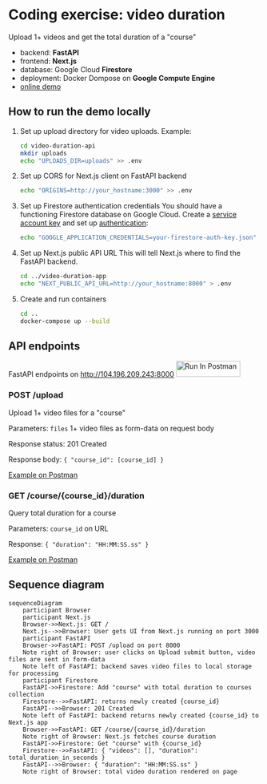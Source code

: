 # Coding exercise: video duration
Upload 1+ videos and get the total duration of a "course"
- backend: **FastAPI**
- frontend: **Next.js**
- database: Google Cloud **Firestore**
- deployment: Docker Dompose on **Google Compute Engine**
- [online demo](http://104.196.209.243:3000/)

## How to run the demo locally
1. Set up upload directory for video uploads. Example:
   ```bash
   cd video-duration-api
   mkdir uploads
   echo "UPLOADS_DIR=uploads" >> .env
   ```
2. Set up CORS for Next.js client on FastAPI backend
   ```bash
   echo "ORIGINS=http://your_hostname:3000" >> .env
   ```
3. Set up Firestore authentication credentials
   You should have a functioning Firestore database on Google Cloud. Create a [service account key](https://cloud.google.com/iam/docs/keys-create-delete#iam-service-account-keys-create-console) and set up [authentication](https://cloud.google.com/firestore/docs/create-database-server-client-library#set_up_authentication):
   ```bash
   echo "GOOGLE_APPLICATION_CREDENTIALS=your-firestore-auth-key.json" >> .env
   ```
4. Set up Next.js public API URL
   This will tell Next.js where to find the FastAPI backend.
   ```bash
   cd ../video-duration-app
   echo "NEXT_PUBLIC_API_URL=http://your_hostname:8000" > .env
   ```
5. Create and run containers
   ```bash
   cd ..
   docker-compose up --build
   ```

## API endpoints
FastAPI endpoints on http://104.196.209.243:8000
[<img src="https://run.pstmn.io/button.svg" alt="Run In Postman" style="width: 128px; height: 32px;">](https://app.getpostman.com/run-collection/33030078-97f97a57-78fa-4d6a-a817-cad25813252c?action=collection%2Ffork&source=rip_markdown&collection-url=entityId%3D33030078-97f97a57-78fa-4d6a-a817-cad25813252c%26entityType%3Dcollection%26workspaceId%3D9222205e-2931-4bf9-ae62-763c01d3a015)

### POST /upload
Upload 1+ video files for a "course"

Parameters: `files` 1+ video files as form-data on request body

Response status: 201 Created

Response body: `{ "course_id": [course_id] }`

[Example on Postman](https://www.postman.com/lucaspporto/workspace/coding-exercise/request/33030078-3f6307b0-8070-4071-90e4-e173633591f2)

### GET /course/{course_id}/duration
Query total duration for a course

Parameters: `course_id` on URL

Response: `{ "duration": "HH:MM:SS.ss" }`

[Example on Postman](https://www.postman.com/lucaspporto/workspace/coding-exercise/request/33030078-d39a1ca1-a045-4d54-bc6b-cec5b533675c)

## Sequence diagram

```mermaid
sequenceDiagram
    participant Browser
    participant Next.js
    Browser->>Next.js: GET /
    Next.js-->>Browser: User gets UI from Next.js running on port 3000
    participant FastAPI
    Browser->>FastAPI: POST /upload on port 8000
    Note right of Browser: user clicks on Upload submit button, video files are sent in form-data
    Note left of FastAPI: backend saves video files to local storage for processing
    participant Firestore
    FastAPI->>Firestore: Add "course" with total duration to courses collection
    Firestore-->>FastAPI: returns newly created {course_id}
    FastAPI-->>Browser: 201 Created
    Note left of FastAPI: backend returns newly created {course_id} to Next.js app
    Browser->>FastAPI: GET /course/{course_id}/duration
    Note right of Browser: Next.js fetches course duration
    FastAPI->>Firestore: Get "course" with {course_id}
    Firestore-->>FastAPI: { "videos": [], "duration": total_duration_in_seconds }
    FastAPI-->>Browser: { "duration": "HH:MM:SS.ss" }
    Note right of Browser: total video duration rendered on page
```
